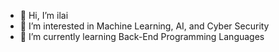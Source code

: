 - 👋 Hi, I’m ilai
- 👀 I’m interested in Machine Learning, AI, and Cyber Security
- 🌱 I’m currently learning Back-End Programming Languages

<!---
ilaika005/ilaika005 is a ✨ special ✨ repository because its `README.md` (this file) appears on your GitHub profile.
You can click the Preview link to take a look at your changes.
--->
